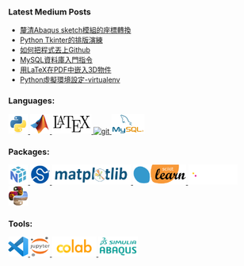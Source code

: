

<!-- 
**WyattHo/WyattHo** is a ✨ _special_ ✨ repository because its `README.md` (this file) appears on your GitHub profile.

Here are some ideas to get you started:

- 🔭 I’m currently working on ...
- 🌱 I’m currently learning ...
- 👯 I’m looking to collaborate on ...
- 🤔 I’m looking for help with ...
- 💬 Ask me about ...
- 📫 How to reach me: ...
- 😄 Pronouns: ...
- ⚡ Fun fact: ...

 -->
 
 <h3 >Latest Medium Posts</h3>

<!-- BLOG-POST-LIST:START -->
- [釐清Abaqus sketch模組的座標轉換](https://wyatthoho.medium.com/%E9%87%90%E6%B8%85abaqus-sketch%E6%A8%A1%E7%B5%84%E7%9A%84%E5%BA%A7%E6%A8%99%E8%BD%89%E6%8F%9B-71d3aa449044?source=rss-1aa7afdfe5e------2)
- [Python Tkinter的排版演練](https://wyatthoho.medium.com/python-tkinter%E7%9A%84%E6%8E%92%E7%89%88%E6%BC%94%E7%B7%B4-f3ed2e190a0f?source=rss-1aa7afdfe5e------2)
- [如何把程式丟上Github](https://wyatthoho.medium.com/%E5%B0%87%E6%9C%AC%E5%9C%B0%E6%92%B0%E5%AF%AB%E7%9A%84%E7%A8%8B%E5%BC%8F%E6%8E%A8%E9%80%81%E5%88%B0github-8fcfb36f0878?source=rss-1aa7afdfe5e------2)
- [MySQL資料庫入門指令](https://wyatthoho.medium.com/mysql%E8%B3%87%E6%96%99%E5%BA%AB%E5%85%A5%E9%96%80%E6%8C%87%E4%BB%A4-d7cd7934b209?source=rss-1aa7afdfe5e------2)
- [用LaTeX在PDF中嵌入3D物件](https://wyatthoho.medium.com/%E7%94%A8latex%E5%9C%A8pdf%E4%B8%AD%E5%B5%8C%E5%85%A53d%E7%89%A9%E4%BB%B6-fa35a90aab41?source=rss-1aa7afdfe5e------2)
- [Python虛擬環境設定-virtualenv](https://wyatthoho.medium.com/python-%E8%99%9B%E6%93%AC%E7%92%B0%E5%A2%83%E8%A8%AD%E5%AE%9A-virtualenv-9d269c605798?source=rss-1aa7afdfe5e------2)
<!-- BLOG-POST-LIST:END -->



  <h3 >Languages:</h3>
    <p > 
    <a href="https://www.python.org" target="_blank"> 
      <img src="https://raw.githubusercontent.com/devicons/devicon/master/icons/python/python-original.svg" alt="python" width="40" height="40"/> </a>    
    <a href="https://www.mathworks.com/" target="_blank"> 
      <img src="img/matlabLogo.svg" alt="matlab" width="40" height="40"/> </a>    
    <a href="https://www.latex-project.org/" target="_blank"> 
      <img src="img/latex.png" alt="latex" width="80" height="40"/> </a>    
    <a href="https://git-scm.com/" target="_blank"> 
      <img src="https://www.vectorlogo.zone/logos/git-scm/git-scm-icon.svg" alt="git" width="40" height="40"/> </a> 
    <a href="https://www.mysql.com/" target="_blank"> 
      <img src="img/mysql.png" alt="mysql" width="67" height="40"/> </a> 


  <h3 >Packages:</h3>
    <p > 
    <a href="https://numpy.org/" target="_blank"> 
      <img src="img/numpy.svg" alt="numpy" width="40" height="40"/> </a>    
    <a href="https://scipy.org/" target="_blank"> 
      <img src="img/scipy.svg" alt="scipy" width="40" height="40"/> </a>    
    <a href="https://matplotlib.org/" target="_blank"> 
      <img src="img/matplot.svg" alt="matplot" width="160" height="40"/> </a>    
    <a href="https://scikit-learn.org/stable/" target="_blank"> 
      <img src="img/scikit.png" alt="scikit" width="107" height="40"/> </a>    
    <a href="https://pandas.pydata.org/" target="_blank"> 
      <img src="img/pandas.svg" alt="pandas" width="100" height="40"/> </a>    
    <a href="https://pypi.org/project/Pillow/" target="_blank"> 
      <img src="img/pillow.png" alt="pillow" width="40" height="40"/> </a>    



  <h3 >Tools:</h3>
    <p > 
    <a href="https://code.visualstudio.com/" target="_blank"> 
      <img src="img/VisualStudioCode.png" alt="vscode" width="40" height="40"/> </a>
    <a href="https://jupyter.org/" target="_blank"> 
      <img src="img/Jupyter.png" alt="Jupyter" width="40" height="40"/> </a>
    <a href="https://colab.research.google.com/" target="_blank"> 
      <img src="img/colab.png" alt="colab" width="90" height="40"/> </a>
    <a href="https://www.3ds.com/products-services/simulia/products/abaqus/" target="_blank"> 
      <img src="img/abaqus.png" alt="abaqus" width="80" height="40"/> </a>
  </p>





